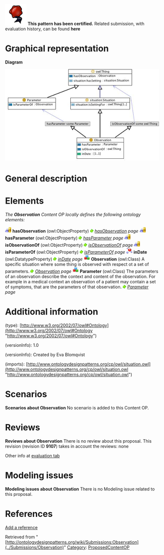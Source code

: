 [![](../images/thumb/b/b5/Certified.png/70px-Certified.png)](../Image/Certified.png "Certified.png") __This pattern has been certified.__
Related submission, with evaluation history, can be found __here__





#  Graphical representation


__Diagram__




[![Image:Observation.jpg](../images/a/a9/Observation.jpg)](../Image/Observation.jpg "Image:Observation.jpg")




#  General description


  




#  Elements


_The __Observation__ Content OP locally defines the following ontology elements:_



[![ObjectProperty](../images/thumb/c/c3/ObjectProperty.gif/20px-ObjectProperty.gif)](../Image/ObjectProperty.gif "ObjectProperty") __hasObservation__ (owl:ObjectProperty) 
 [![](../images/thumb/8/87/ArrowRight.gif/11px-ArrowRight.gif)](../Image/ArrowRight.gif "ArrowRight.gif") _[hasObservation](../Submissions/Observation/hasObservation "Submissions:Observation/hasObservation") page_
[![ObjectProperty](../images/thumb/c/c3/ObjectProperty.gif/20px-ObjectProperty.gif)](../Image/ObjectProperty.gif "ObjectProperty") __hasParameter__ (owl:ObjectProperty) 
 [![](../images/thumb/8/87/ArrowRight.gif/11px-ArrowRight.gif)](../Image/ArrowRight.gif "ArrowRight.gif") _[hasParameter](../Submissions/Observation/hasParameter "Submissions:Observation/hasParameter") page_
[![ObjectProperty](../images/thumb/c/c3/ObjectProperty.gif/20px-ObjectProperty.gif)](../Image/ObjectProperty.gif "ObjectProperty") __isObservationOf__ (owl:ObjectProperty) 
 [![](../images/thumb/8/87/ArrowRight.gif/11px-ArrowRight.gif)](../Image/ArrowRight.gif "ArrowRight.gif") _[isObservationOf](../Submissions/Observation/isObservationOf "Submissions:Observation/isObservationOf") page_
[![ObjectProperty](../images/thumb/c/c3/ObjectProperty.gif/20px-ObjectProperty.gif)](../Image/ObjectProperty.gif "ObjectProperty") __isParameterOf__ (owl:ObjectProperty) 
 [![](../images/thumb/8/87/ArrowRight.gif/11px-ArrowRight.gif)](../Image/ArrowRight.gif "ArrowRight.gif") _[isParameterOf](../Submissions/Observation/isParameterOf "Submissions:Observation/isParameterOf") page_
[![DatatypeProperty](../images/thumb/a/a5/DatatypeProperty.gif/20px-DatatypeProperty.gif)](../Image/DatatypeProperty.gif "DatatypeProperty") __inDate__ (owl:DatatypeProperty) 
 [![](../images/thumb/8/87/ArrowRight.gif/11px-ArrowRight.gif)](../Image/ArrowRight.gif "ArrowRight.gif") _[inDate](../Submissions/Observation/inDate "Submissions:Observation/inDate") page_
[![Class](../images/thumb/2/27/Class.gif/20px-Class.gif)](../Image/Class.gif "Class") __Observation__ (owl:Class) A specific situation where some thing is observed with respect ot a set of parameters. 
 [![](../images/thumb/8/87/ArrowRight.gif/11px-ArrowRight.gif)](../Image/ArrowRight.gif "ArrowRight.gif") _[Observation](../Submissions/Observation/Observation "Submissions:Observation/Observation") page_
[![Class](../images/thumb/2/27/Class.gif/20px-Class.gif)](../Image/Class.gif "Class") __Parameter__ (owl:Class) The parameters of an observation describe the context and content of the observation. For example in a medical context an observation of a patient may contain a set of symptoms, that are the parameters of that observation. 
 [![](../images/thumb/8/87/ArrowRight.gif/11px-ArrowRight.gif)](../Image/ArrowRight.gif "ArrowRight.gif") _[Parameter](../Submissions/Observation/Parameter "Submissions:Observation/Parameter") page_
#  Additional information


(type): [http://www.w3.org/2002/07/owl#Ontology](http://www.w3.org/2002/07/owl#Ontology "http://www.w3.org/2002/07/owl#Ontology")


(versionInfo): 1.0


(versionInfo): Created by Eva Blomqvist


(imports): [http://www.ontologydesignpatterns.org/cp/owl/situation.owl](http://www.ontologydesignpatterns.org/cp/owl/situation.owl "http://www.ontologydesignpatterns.org/cp/owl/situation.owl")



#  Scenarios



__Scenarios about Observation__
No scenario is added to this Content OP.




#  Reviews



__Reviews about Observation__
There is no review about this proposal.
This revision (revision ID __9107__) takes in account the reviews: none


Other info at [evaluation tab](http://ontologydesignpatterns.org/wiki/index.php?title=Submissions:Observation&action=evaluation "http://ontologydesignpatterns.org/wiki/index.php?title=Submissions:Observation&action=evaluation")




  




#  Modeling issues



__Modeling issues about Observation__
There is no Modeling issue related to this proposal.




  




#  References


[Add a reference](index.php@title=Odp%253AAdd_reference&subject=../Submissions/Observation "http://ontologydesignpatterns.org/wiki/index.php?title=Odp:Add_reference&subject=Submissions%3AObservation")


  






Retrieved from "[http://ontologydesignpatterns.org/wiki/Submissions:Observation](../Submissions/Observation)"
 [Category](http://ontologydesignpatterns.org/wiki/Special:Categories "Special:Categories"): [ProposedContentOP](../Category/ProposedContentOP "Category:ProposedContentOP")